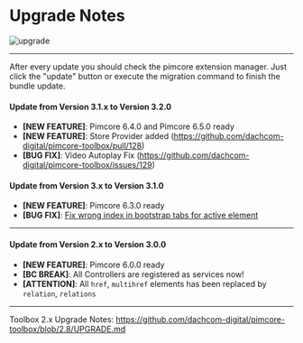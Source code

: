 # Upgrade Notes
![upgrade](https://user-images.githubusercontent.com/700119/31535145-3c01a264-affa-11e7-8d86-f04c33571f65.png)  

***

After every update you should check the pimcore extension manager. 
Just click the "update" button or execute the migration command to finish the bundle update.

#### Update from Version 3.1.x to Version 3.2.0
- **[NEW FEATURE]**: Pimcore 6.4.0 and Pimcore 6.5.0 ready
- **[NEW FEATURE]**: Store Provider added (https://github.com/dachcom-digital/pimcore-toolbox/pull/128)
- **[BUG FIX]**: Video Autoplay Fix (https://github.com/dachcom-digital/pimcore-toolbox/issues/129)

#### Update from Version 3.x to Version 3.1.0
- **[NEW FEATURE]**: Pimcore 6.3.0 ready
- **[BUG FIX]**: [Fix wrong index in bootstrap tabs for active element](https://github.com/dachcom-digital/pimcore-toolbox/issues/119)

***

#### Update from Version 2.x to Version 3.0.0
- **[NEW FEATURE]**: Pimcore 6.0.0 ready
- **[BC BREAK]**: All Controllers are registered as services now!
- **[ATTENTION]**: All `href`, `multihref` elements has been replaced by `relation`, `relations`

***

Toolbox 2.x Upgrade Notes: https://github.com/dachcom-digital/pimcore-toolbox/blob/2.8/UPGRADE.md
